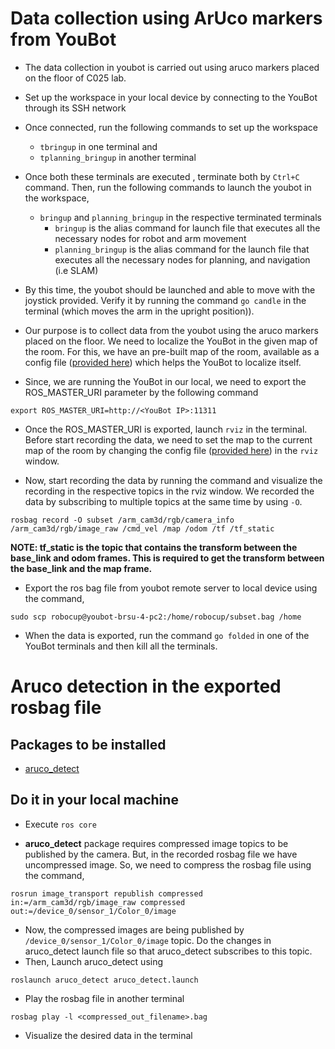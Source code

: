 # Data collection using ArUco markers from YouBot
- The data collection in youbot is carried out using aruco markers placed on the floor of C025 lab.
- Set up the workspace in your local device by connecting to the YouBot through its SSH network
- Once connected, run the following commands to set up the workspace

    - ```tbringup``` in one terminal and
    - ```tplanning_bringup``` in another terminal
- Once both these terminals are executed , terminate both by `Ctrl+C` command. Then, run the following commands to launch the youbot in the workspace, 
  - ```bringup``` and ```planning_bringup``` in the respective terminated terminals
    - `bringup` is the alias command for launch file that executes all the necessary nodes for robot and arm movement
    - `planning_bringup` is the alias command for the launch file that executes all the necessary nodes for planning, and navigation (i.e SLAM) <br>


- By this time, the youbot should be launched and able to move with the joystick provided. Verify it by running the command `go candle` in the terminal (which moves the arm in the upright position)).

- Our purpose is to collect data from the youbot using the aruco markers placed on the floor. We need to localize the YouBot in the given map of the room. For this, we have an pre-built map of the room, available as a config file ([provided here](https://github.com/brsu-youbot/mas_industrial_robotics)) which helps the YouBot to localize itself.
 
 - Since, we are running the YouBot in our local, we need to export the ROS_MASTER_URI parameter by the following command
 ```ros 
 export ROS_MASTER_URI=http://<YouBot IP>:11311
 ```


 - Once the ROS_MASTER_URI is exported, launch `rviz` in the terminal. Before start recording the data, we need to set the map to the current map of the room by changing the config file ([provided here](https://github.com/brsu-youbot/mas_industrial_robotics)) in the `rviz` window.


 - Now, start recording the data by running the command and visualize the recording in the respective topics in the rviz window. We recorded the data by subscribing to multiple topics at the same time by using `-O`.

 ```ros
 rosbag record -O subset /arm_cam3d/rgb/camera_info /arm_cam3d/rgb/image_raw /cmd_vel /map /odom /tf /tf_static
 ```

 **NOTE: tf_static is the topic that contains the transform between the base_link and odom frames. This is required to get the transform between the base_link and the map frame.**

 - Export the ros bag file from youbot remote server to local device using the command,<br>
 ```ros 
 sudo scp robocup@youbot-brsu-4-pc2:/home/robocup/subset.bag /home
 ```
 - When the data is exported, run the command `go folded` in one of the YouBot terminals and then kill all the terminals.

# Aruco detection in the exported rosbag file

## Packages to be installed
- [aruco_detect](http://wiki.ros.org/aruco_detect)

## Do it in your local machine
- Execute `ros core` 


- **aruco_detect** package requires compressed image topics to be published by the camera. But, in the recorded rosbag file we have uncompressed image. So, we need to compress the rosbag file using the command, <br>
```ros 
rosrun image_transport republish compressed in:=/arm_cam3d/rgb/image_raw compressed out:=/device_0/sensor_1/Color_0/image
```

- Now, the compressed images are being published by ```/device_0/sensor_1/Color_0/image``` topic. Do the changes in aruco_detect launch file so that aruco_detect subscribes to this topic.
- Then, Launch aruco_detect using
```ros
roslaunch aruco_detect aruco_detect.launch
```
- Play the rosbag file in another terminal 
```ros 
rosbag play -l <compressed_out_filename>.bag
```
- Visualize the desired data in the terminal 



